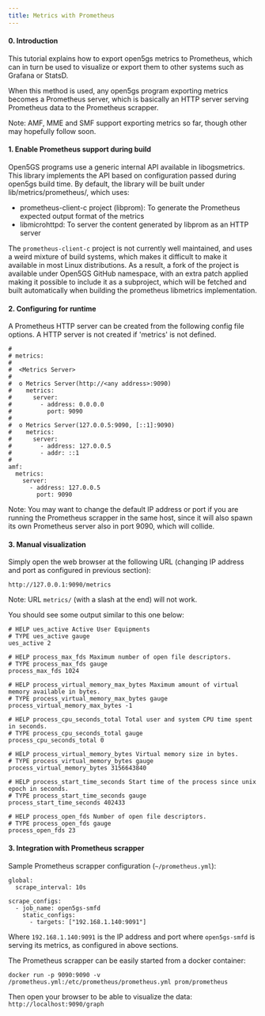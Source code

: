```yaml
---
title: Metrics with Prometheus
---
```


#### 0. Introduction

This tutorial explains how to export open5gs metrics to Prometheus, which can in
turn be used to visualize or export them to other systems such as Grafana or
StatsD.

When this method is used, any open5gs program exporting metrics becomes a
Prometheus server, which is basically an HTTP server serving Prometheus data to
the Prometheus scrapper.

Note: AMF, MME and SMF support exporting metrics so far, though other may
hopefully follow soon.

#### 1. Enable Prometheus support during build

Open5GS programs use a generic internal API available in libogsmetrics. This
library implements the API based on configuration passed during open5gs build
time. By default, the library will be built under lib/metrics/prometheus/, which uses:

* prometheus-client-c project (libprom): To generate the Prometheus expected
  output format of the metrics
* libmicrohttpd: To server the content generated by libprom as an HTTP server

The `prometheus-client-c` project is not currently well maintained, and uses a
weird mixture of build systems, which makes it difficult to make it available in
most Linux distributions. As a result, a fork of the project is available under
Open5GS GitHub namespace, with an extra patch applied making it possible to
include it as a subproject, which will be fetched and built automatically when
building the prometheus libmetrics implementation.

#### 2. Configuring for runtime

A Prometheus HTTP server can be created from the following config file options.
A HTTP server is not created if 'metrics' is not defined.

```
#
# metrics:
#
#  <Metrics Server>
#
#  o Metrics Server(http://<any address>:9090)
#    metrics:
#      server:
#        - address: 0.0.0.0
#          port: 9090
#
#  o Metrics Server(127.0.0.5:9090, [::1]:9090)
#    metrics:
#      server:
#        - address: 127.0.0.5
#        - addr: ::1
#
amf:
  metrics:
    server:
      - address: 127.0.0.5
        port: 9090
```

Note: You may want to change the default IP address or port if you are running
the Prometheus scrapper in the same host, since it will also spawn its own
Prometheus server also in port 9090, which will collide.

#### 3. Manual visualization

Simply open the web browser at the following URL (changing IP address and port
as configured in previous section):
```
http://127.0.0.1:9090/metrics
```

Note: URL `metrics/` (with a slash at the end) will not work.

You should see some output similar to this one below:
```
# HELP ues_active Active User Equipments
# TYPE ues_active gauge
ues_active 2

# HELP process_max_fds Maximum number of open file descriptors.
# TYPE process_max_fds gauge
process_max_fds 1024

# HELP process_virtual_memory_max_bytes Maximum amount of virtual memory available in bytes.
# TYPE process_virtual_memory_max_bytes gauge
process_virtual_memory_max_bytes -1

# HELP process_cpu_seconds_total Total user and system CPU time spent in seconds.
# TYPE process_cpu_seconds_total gauge
process_cpu_seconds_total 0

# HELP process_virtual_memory_bytes Virtual memory size in bytes.
# TYPE process_virtual_memory_bytes gauge
process_virtual_memory_bytes 3156643840

# HELP process_start_time_seconds Start time of the process since unix epoch in seconds.
# TYPE process_start_time_seconds gauge
process_start_time_seconds 402433

# HELP process_open_fds Number of open file descriptors.
# TYPE process_open_fds gauge
process_open_fds 23
```

#### 3. Integration with Prometheus scrapper

Sample Prometheus scrapper configuration (`~/prometheus.yml`):
```
global:
  scrape_interval: 10s

scrape_configs:
  - job_name: open5gs-smfd
    static_configs:
      - targets: ["192.168.1.140:9091"]
```

Where `192.168.1.140:9091` is the IP address and port where `open5gs-smfd` is
serving its metrics, as configured in above sections.

The Prometheus scrapper can be easily started from a docker container:
```
docker run -p 9090:9090 -v  /prometheus.yml:/etc/prometheus/prometheus.yml prom/prometheus
```

Then open your browser to be able to visualize the data: `http://localhost:9090/graph`
